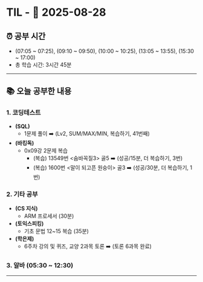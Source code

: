 # TIL - 📅 2025-08-28

## ⏰ 공부 시간
- (07:05 ~ 07:25), (09:10 ~ 09:50), (10:00 ~ 10:25), (13:05 ~ 13:55), (15:30 ~ 17:00)
- 총 학습 시간: 3시간 45분

---

## 📚 오늘 공부한 내용
### 1. 코딩테스트
- **(SQL)**
  - 1문제 풀이 ➡️ (Lv2, SUM/MAX/MIN, 복습하기, 41번째)
- **(바킹독)**
  - 0x09강 2문제 복습
    - (복습) 13549번 <숨바꼭질3> 골5 ➡️ (성공/15분, 더 복습하기, 3번)
    - (복습) 1600번 <말이 되고픈 원숭이> 골3 ➡️ (성공/30분, 더 복습하기, 1번)

### 2. 기타 공부
- **(CS 지식)**
  - ARM 프로세서 (30분)
- **(토익스피킹)**
  - 기초 문법 12~15 복습 (35분)
- **(학은제)**
  - 6주차 강의 및 퀴즈, 교양 2과목 토론 ➡️ (토론 6과목 완료)

### 3. 알바 (05:30 ~ 12:30)

---
